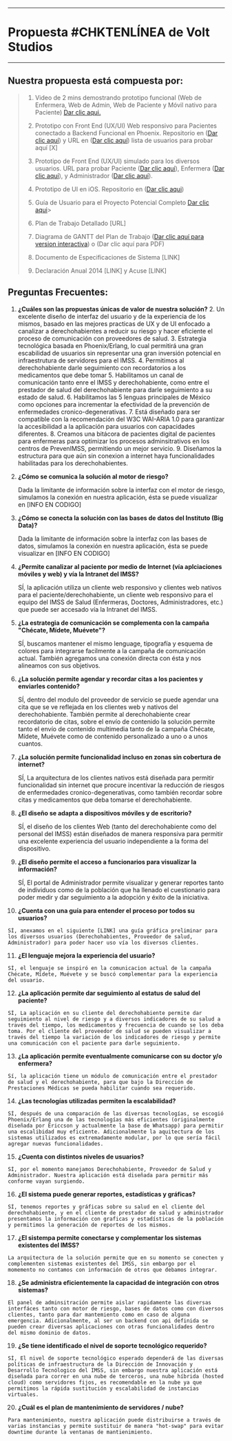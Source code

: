 ----------


Propuesta #CHKTENLÍNEA de Volt Studios
======================================

----------


**Nuestra propuesta está compuesta por:**
-----------------------------------------

> 1. Video de 2 mins demostrando prototipo funcional (Web de Enfermera, Web de Admin, Web de Paciente y Móvil nativo para Paciente) [Dar clic aqui.](https://www.youtube.com/watch?v=aH565Iw4LT8)
> 
> 2. Prototipo  con Front End (UX/UI) Web responsivo para Pacientes conectado a Backend Funcional en Phoenix. 
> Repositorio en ([Dar clic aquí](https://github.com/VoltStudios/chkt-online-web.git)) y URL en ([Dar clic aquí](http://chkt-en-linea.herokuapp.com)) lista de usuarios para probar aquí [X]
> 
> 3. Prototipo de Front End (UX/UI)  simulado para los diversos usuarios. URL para probar Paciente ([Dar clic aquí](https://www.justinmind.com/usernote/tests/18753261/18761580/18761582/index.html)), Enfermera ([Dar clic aquí](https://www.justinmind.com/usernote/tests/18753261/18761555/18761557/index.html)),  y Administrador ([Dar clic aquí](https://www.justinmind.com/usernote/tests/18753261/18761590/18761592/index.html)).
> 
> 4. Prototipo de UI en iOS. Repositorio en ([Dar clic aqui](https://github.com/VoltStudios/chkt-ios.git))
> 
> 5. Guía de Usuario para el Proyecto Potencial Completo [Dar clic aqui](https://docs.google.com/presentation/d/1a1siGEb6Fi7Z3EmXYLWmPvw70YvGAGmeWLeaElCFSNY/edit?pref=2&pli=1)> 
> 6. Plan de Trabajo Detallado [URL]
> 
> 7. Diagrama de GANTT del Plan de Trabajo ([Dar clic aquí para version interactiva](Current%20Snapshot%20direct%20link%20%20http://instagantt.com/shared/56948a876dc26e6034000016)) o (Dar clic aquí para PDF)
> 
> 8. Documento de Especificaciones de Sistema [LINK]
> 
> 9. Declaración Anual 2014 [LINK] y Acuse  [LINK]


**Preguntas Frecuentes:**
-------------------------
 1. **¿Cuáles son las propuestas únicas de valor de nuestra solución?**
	 2. Un excelente diseño de interfaz del usuario y de la experiencia de los mismos, basado en las mejores practicas de UX y de UI enfocado a canalizar a derechohabientes a reducir su riesgo y hacer eficiente el proceso de comunicación con proveedores de salud.
	 3. Estrategia tecnológica basada en Phoenix/Erlang, lo cual permitirá una gran escabilidad de usuarios sin representar una gran inversión potencial en infraestrutura de servidores para el IMSS.
	 4. Permitimos al derechohabiente darle seguimiento con recordatorios a los medicamentos que debe tomar
	 5. Habilitamos un canal de comunicación tanto enre el IMSS y derechohabiente, como entre el prestador de salud del derechohabiente para darle seguimiento a su estado de salud.
	 6. Habilitamos las 5 lenguas principales de México como opciones para incrementar la efectividad de la prevención de enfermedades cronico-degenerativas.
	 7. Está diseñado para ser compatible con la recomendación del W3C WAI-ARIA 1.0 para garantizar la accesibilidad a la aplicación para usuarios con capacidades diferentes.
	 8. Creamos una bitácora de pacientes digital de pacientes para enfermeras para optimizar los procesos adminsitrativos en los centros de PrevenIMSS, permitiendo un mejor servicio.
	 9. Diseñamos la estructura para que aún sin conexion a internet haya funcionalidades habilitadas para los derechohabientes. 
 2. **¿Cómo se comunica la solución al motor de riesgo?**

    Dada la limitante de información sobre la interfaz con el motor de riesgo, simulamos la conexión en nuestra aplicación, ésta se puede visualizar en [INFO EN CODIGO]

 3. **¿Cómo se conecta la solución con las bases de datos del Instituto (Big Data)?**

    Dada la limitante de información sobre la interfaz con las bases de datos, simulamos la conexión en nuestra aplicación, ésta se puede visualizar en [INFO EN CODIGO]

 4. **¿Permite canalizar al paciente por medio de Internet (vía aplciaciones móviles y web) y vía la Intranet del IMSS?**

    SÍ, la aplicación utiliza un cliente web responsivo y clientes web nativos para el paciente/derechohabiente, un cliente web responsivo para el equipo del IMSS de Salud (Enfermeras, Doctores, Administradores, etc.) que puede ser accesado vía la Intranet del IMSS. 

 5. **¿La estrategia de comunicación se complementa con la campaña "Chécate, Mídete, Muévete"?**

    SÍ, buscamos mantener el mismo lenguage, tipografía y esquema de colores para integrarse facilmente a la campaña de comunicación actual. También agregamos una conexión directa con ésta y nos alineamos con sus objetivos.

 6. **¿La solución permite agendar y recordar citas a los pacientes y enviarles contenido?**

    SÍ, dentro del modulo del proveedor de servicio se puede agendar una cita que se ve reflejada en los clientes web y nativos del derechohabiente. También permite al derechohabiente crear recordatorio de citas, sobre el envío de contenido la solución permite tanto el envío de contenido multimedia tanto de la campaña Chécate, Mídete, Muévete como de contenido personalizado a uno o a unos cuantos. 

 7. **¿La solución permite funcionalidad incluso en zonas sin cobertura de internet?**

    SÍ, La arquitectura de los clientes nativos está diseñada para permitir funcionalidad sin internet que procure incentivar la reducción de riesgos de enfermedades cronico-degenerativas, como también recordar sobre citas y medicamentos que deba tomarse el derechohabiente. 

 8. **¿El diseño se adapta a dispositivos móviles y de escritorio?**

    SÍ, el diseño de los clientes Web (tanto del derechohabiente como del personal del IMSS) están diseñados de manera responsiva para permitir una excelente experiencia del usuario independiente a la forma del dispositivo.

 9. **¿El diseño permite el acceso a funcionarios para visualizar la información?**

    SÍ, El portal de Administrador permite visualizar y generar reportes tanto de individuos como de la población que ha llenado el cuestionario para poder medir y dar seguimiento a la adopción y éxito de la iniciativa.

 10. **¿Cuenta con una guía para entender el proceso por todos su usuarios?**

    SÍ, anexamos en el siguiente [LINK] una guía gráfica preliminar para los diversos usuarios (Derechohabientes, Proveedor de salud, Administrador) para poder hacer uso vía los diversos clientes.

 11. **¿El lenguaje mejora la experiencia del usuario?**

    SÍ, el lenguaje se inspiró en la comunicacion actual de la campaña Chécate, Mídete, Muévete y se buscó complementar para la experiencia del usuario. 

 12. **¿La aplicación permite dar seguimiento al estatus de salud del paciente?**

    SÍ, La aplicación en su cliente del derechohabiente permite dar seguimiento al nivel de riesgo y a diversos indicadores de su salud a través del tiempo, los medicamentos y frecuencia de cuando se los deba toma. Por el cliente del proveedor de salud se pueden visualizar a través del tiempo la variación de los indicadores de riesgo y permite una comunicación con el paciente para darle seguimiento. 

 13. **¿La aplicación permite eventualmente comunicarse con su doctor y/o enfermera?**

    Sí, la aplicación tiene un módulo de comunicación entre el prestador de salud y el derechohabiente, para que bajo la Dirección de Prestaciones Médicas se pueda habilitar cuando sea requerido.

 14. **¿Las tecnologías utilizadas permiten la escalabilidad?**

    SÍ, después de una comparación de las diversas tecnologías, se escogió Phoenix/Erlang una de las tecnologías más eficientes (originalmente diseñada por Ericcson y actualmente la base de Whatsapp) para permitir una escalibidad muy eficiente. Adicionalmente la aquitectura de los sistemas utilizados es extremadamente modular, por lo que sería fácil agregar nuevas funcionalidades.

 15. **¿Cuenta con distintos niveles de usuarios?**

    SÍ, por el momento manejamos Derechohabiente, Proveedor de Salud y Administrador. Nuestra aplicación está diseñada para permitir más conforme vayan surgiendo.

 16. **¿El sistema puede generar reportes, estadísticas y gráficas?**

    SÍ, tenemos reportes y gráficas sobre su salud en el cliente del derechohabiente, y en el cliente de prestador de salud y administrador presentamos la información con graficas y estadísticas de la población y permitimos la generación de reportes de los mismos.

 17. **¿El sistempa permite conectarse y complementar los sistemas existentes del IMSS?**

    La arquitectura de la solución permite que en su momento se conecten y complementen sistemas existentes del IMSS, sin embargo por el momemento no contamos con información de otros que debamos integrar. 

 18. **¿Se administra eficientemente la capacidad de integración con otros sistemas?**

    El panel de adminsitración permite aislar rapidamente las diversas interfáces tanto con motor de riesgo, bases de datos como con diversos clientes, tanto para dar mantemiento como en caso de alguna emergencia. Adicionalmente, al ser un backend con api definida se pueden crear diversas aplicaciones con otras funcionalidades dentro del mismo dominio de datos.

 19. **¿Se tiene identificado el nivel de soporte tecnológico requerido?**

    SÍ, El nivel de soporte tecnológico esperado dependerá de las diversas políticas de infraestructura de la Dirección de Innovación y Desarrollo Tecnólogico del IMSS, sin embargo nuestra aplicación está diseñada para correr en una nube de terceros, una nube híbrida (hosted cloud) como servidores fijos, es recomendable en la nube ya que permitimos la rápida sustitución y escalabilidad de instancias virtuales.

 20. **¿Cuál es el plan de mantenimiento de servidores / nube?**

    Para mantenimiento, nuestra aplicación puede distribuirse a través de varias instancias y permite sustituir de manera "hot-swap" para evitar downtime durante la ventanas de mantienimiento. 

